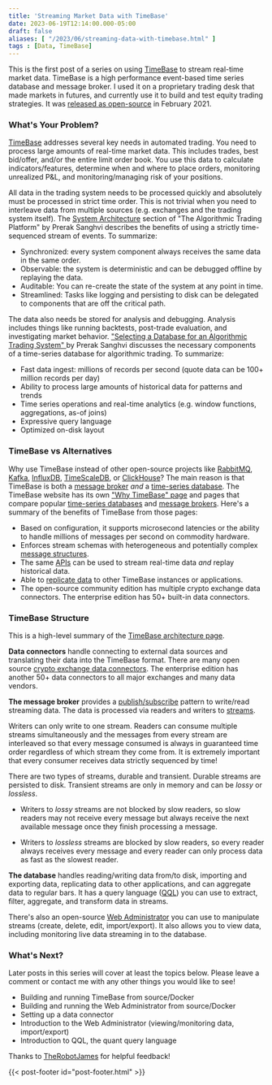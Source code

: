 ```yaml
---
title: 'Streaming Market Data with TimeBase'
date: 2023-06-19T12:14:00.000-05:00
draft: false
aliases: [ "/2023/06/streaming-data-with-timebase.html" ]
tags : [Data, TimeBase]
---
```


This is the first post of a series on using [TimeBase](https://timebase.info/) to stream real-time market data. TimeBase is a high performance event-based time series database and message broker. I used it on a proprietary trading desk that made markets in futures, and currently use it to build and test equity trading strategies. It was [released as open-source](https://github.com/finos/TimeBase-CE/) in February 2021.

<!--more-->

<!--
Posts:
1. Intro
2. Build and run TimeBase from source/Docker
3. Build and run Web Admin from source/Docker
4. Setting up a data connector
5. Intro do the Web Admin

* aggregate data to bars
* export to CSV
-->

### What's Your Problem?


<!--
I thought it might not be clear to everyone what you might be doing with the real-time and static data here

i.e. real-time: aggregating tick data over some window to create time series features for trading decisions etc.
stored-data: for quantitative analysis of market effects, or your own trading.

-->

[TimeBase](https://timebase.info/) addresses several key needs in automated trading. You need to process large amounts of real-time market data. This includes trades, best bid/offer, and/or the entire limit order book. You use this data to calculate indicators/features, determine when and where to place orders, monitoring unrealized P&L, and monitoring/managing risk of your positions.

All data in the trading system needs to be processed quickly and absolutely must be processed in strict time order. This is not trivial when you need to interleave data from multiple sources (e.g. exchanges and the trading system itself).
The [System Architecture](https://medium.com/prooftrading/proof-engineering-the-algorithmic-trading-platform-b9c2f195433d#d545) section of "The Algorithmic Trading Platform" by Prerak Sanghvi describes the benefits of using a strictly time-sequenced stream of events. To summarize:
* Synchronized: every system component always receives the same data in the same order.
* Observable: the system is deterministic and can be debugged offline by replaying the data.
* Auditable: You can re-create the state of the system at any point in time.
* Streamlined: Tasks like logging and persisting to disk can be delegated to components that are off the critical path.

The data also needs be stored for analysis and debugging. Analysis includes things like running backtests, post-trade evaluation, and investigating market behavior. ["Selecting a Database for an Algorithmic Trading System"
](https://medium.com/prooftrading/selecting-a-database-for-an-algorithmic-trading-system-2d25f9648d02) by Prerak Sanghvi discusses the necessary components of a time-series database for algorithmic trading. To summarize:
* Fast data ingest: millions of records per second (quote data can be 100+ million records per day)
* Ability to process large amounts of historical data for patterns and trends
* Time series operations and real-time analytics (e.g. window functions, aggregations, as-of joins)
* Expressive query language
* Optimized on-disk layout

### TimeBase vs Alternatives

Why use TimeBase instead of other open-source projects like [RabbitMQ](https://www.rabbitmq.com/), [Kafka](https://kafka.apache.org/), [InfluxDB](https://www.influxdata.com/), [TimeScaleDB](https://www.timescale.com/), or [ClickHouse](https://clickhouse.com/)? The main reason is that TimeBase is both a [message broker](https://en.wikipedia.org/wiki/Message_broker) *and* a [time-series database](https://en.wikipedia.org/wiki/Time_series_database). The TimeBase website has its own ["Why TimeBase" page](https://timebase.info/why-timebase/) and pages that compare popular [time-series databases](https://timebase.info/why-timebase/tsdb-comparison.html) and [message brokers](https://timebase.info/why-timebase/message-brokers-comparison.html). Here's a summary of the benefits of TimeBase from those pages:

* Based on configuration, it supports microsecond latencies or the ability to handle millions of messages per second on commodity hardware.
* Enforces stream schemas with heterogeneous and potentially complex [message structures](https://kb.timebase.info/community/overview/messages).
* The same [APIs](https://kb.timebase.info/community/development/libs) can be used to stream real-time data *and* replay historical data.
* Able to [replicate data](https://kb.timebase.info/community/technology/replication/replication_intro) to other TimeBase instances or applications.
* The open-source community edition has multiple crypto exchange data connectors. The enterprise edition has 50+ built-in data connectors.

### TimeBase Structure

This is a high-level summary of the [TimeBase architecture page](https://timebase.info/architecture.html).

**Data connectors** handle connecting to external data sources and translating their data into the TimeBase format. There are many open source [crypto exchange data connectors](https://github.com/epam/TimebaseCryptoConnectors). The enterprise edition has another 50+ data connectors to all major exchanges and many data vendors.

**The message broker** provides a [publish/subscribe](https://en.wikipedia.org/wiki/Publish%E2%80%93subscribe_pattern) pattern to write/read streaming data. The data is processed via readers and writers to [streams](https://kb.timebase.info/community/overview/streams).

Writers can only write to one stream. Readers can consume multiple streams simultaneously and the messages from every stream are interleaved so that every message consumed is always in guaranteed time order regardless of which stream they come from. It is extremely important that every consumer receives data strictly sequenced by time!

There are two types of streams, durable and transient. Durable streams are persisted to disk. Transient streams are only in memory and can be *lossy* or *lossless*.
  * Writers to *lossy* streams are not blocked by slow readers, so slow readers may not receive every message but always receive the next available message once they finish processing a message.

  * Writers to *lossless* streams are blocked by slow readers, so every reader always receives every message and every reader can only process data as fast as the slowest reader.


**The database** handles reading/writing data from/to disk, importing and exporting data, replicating data to other applications, and can aggregate data to regular bars. It has a query language ([QQL](https://kb.timebase.info/community/development/qql/QQL%205.5/qql-tut-intro)) you can use to extract, filter, aggregate, and transform data in streams.

There's also an open-source [Web Administrator](https://kb.timebase.info/community/development/tools/Web%20Admin/admin_config_ce) you can use to manipulate streams (create, delete, edit, import/export). It also allows you to view data, including monitoring live data streaming in to the database.

### What's Next?

Later posts in this series will cover at least the topics below. Please leave a comment or contact me with any other things you would like to see!

* Building and running TimeBase from source/Docker
* Building and running the Web Administrator from source/Docker
* Setting up a data connector
* Introduction to the Web Administrator (viewing/monitoring data, import/export)
* Introduction to QQL, the quant query language

Thanks to [TheRobotJames](https://robotjames.com/) for helpful feedback!

{{< post-footer id="post-footer.html" >}}
